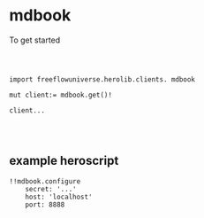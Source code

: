 # mdbook



To get started

```vlang



import freeflowuniverse.herolib.clients. mdbook

mut client:= mdbook.get()!

client...




```

## example heroscript


```hero
!!mdbook.configure
    secret: '...'
    host: 'localhost'
    port: 8888
```


